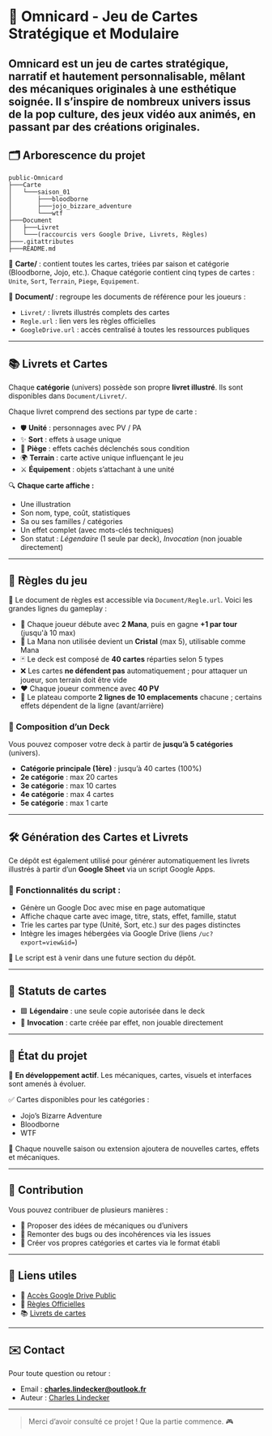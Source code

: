 # 🎴 Omnicard - Jeu de Cartes Stratégique et Modulaire

**Omnicard** est un jeu de cartes stratégique, narratif et hautement personnalisable, mêlant des mécaniques originales à une esthétique soignée. Il s’inspire de nombreux univers issus de la pop culture, des jeux vidéo aux animés, en passant par des créations originales.
---

## 🗂️ Arborescence du projet

```
public-Omnicard
├───Carte
│   └───saison_01
│       ├───bloodborne
│       ├───jojo_bizzare_adventure
│       └───wtf
├───Document
│   ├───Livret
│   └───(raccourcis vers Google Drive, Livrets, Règles)
├───.gitattributes
├───README.md
```

📁 **Carte/** : contient toutes les cartes, triées par saison et catégorie (Bloodborne, Jojo, etc.).
Chaque catégorie contient cinq types de cartes : `Unite`, `Sort`, `Terrain`, `Piege`, `Equipement`.

📁 **Document/** : regroupe les documents de référence pour les joueurs :

* `Livret/` : livrets illustrés complets des cartes
* `Regle.url` : lien vers les règles officielles
* `GoogleDrive.url` : accès centralisé à toutes les ressources publiques

---

## 📚 Livrets et Cartes

Chaque **catégorie** (univers) possède son propre **livret illustré**. Ils sont disponibles dans `Document/Livret/`.

Chaque livret comprend des sections par type de carte :

* 🛡️ **Unité** : personnages avec PV / PA
* ✨ **Sort** : effets à usage unique
* 🧠 **Piège** : effets cachés déclenchés sous condition
* 🌍 **Terrain** : carte active unique influençant le jeu
* ⚔️ **Équipement** : objets s’attachant à une unité

🔍 **Chaque carte affiche :**

* Une illustration
* Son nom, type, coût, statistiques
* Sa ou ses familles / catégories
* Un effet complet (avec mots-clés techniques)
* Son statut : *Légendaire* (1 seule par deck), *Invocation* (non jouable directement)

---

## 📖 Règles du jeu

🔗 Le document de règles est accessible via `Document/Regle.url`. Voici les grandes lignes du gameplay :

* 🧙 Chaque joueur débute avec **2 Mana**, puis en gagne **+1 par tour** (jusqu'à 10 max)
* 💎 La Mana non utilisée devient un **Cristal** (max 5), utilisable comme Mana
* 🃏 Le deck est composé de **40 cartes** réparties selon 5 types
* ❌ Les cartes **ne défendent pas** automatiquement ; pour attaquer un joueur, son terrain doit être vide
* ❤️ Chaque joueur commence avec **40 PV**
* 🔀 Le plateau comporte **2 lignes de 10 emplacements** chacune ; certains effets dépendent de la ligne (avant/arrière)

### 🧩 Composition d’un Deck

Vous pouvez composer votre deck à partir de **jusqu’à 5 catégories** (univers).

* **Catégorie principale (1ère)** : jusqu’à 40 cartes (100%)
* **2e catégorie** : max 20 cartes
* **3e catégorie** : max 10 cartes
* **4e catégorie** : max 4 cartes
* **5e catégorie** : max 1 carte

---

## 🛠️ Génération des Cartes et Livrets

Ce dépôt est également utilisé pour générer automatiquement les livrets illustrés à partir d’un **Google Sheet** via un script Google Apps.

### 🔄 Fonctionnalités du script :

* Génère un Google Doc avec mise en page automatique
* Affiche chaque carte avec image, titre, stats, effet, famille, statut
* Trie les cartes par type (Unité, Sort, etc.) sur des pages distinctes
* Intègre les images hébergées via Google Drive (liens `/uc?export=view&id=`)

📌 Le script est à venir dans une future section du dépôt.

---

## 🧪 Statuts de cartes

* 🟪 **Légendaire** : une seule copie autorisée dans le deck
* 🔮 **Invocation** : carte créée par effet, non jouable directement

---

## 🚧 État du projet

🔧 **En développement actif**. Les mécaniques, cartes, visuels et interfaces sont amenés à évoluer.

✅ Cartes disponibles pour les catégories :

* Jojo’s Bizarre Adventure
* Bloodborne
* WTF

📌 Chaque nouvelle saison ou extension ajoutera de nouvelles cartes, effets et mécaniques.

---

## 🤝 Contribution

Vous pouvez contribuer de plusieurs manières :

* 📝 Proposer des idées de mécaniques ou d’univers
* 🐛 Remonter des bugs ou des incohérences via les issues
* 🧩 Créer vos propres catégories et cartes via le format établi

---

## 🔗 Liens utiles

* 📁 [Accès Google Drive Public](https://drive.google.com/drive/folders/1jzkH1dhuYOw4pObaTGOPLtqTOptEKr9g?usp=drive_link)
* 📜 [Règles Officielles](https://docs.google.com/document/d/1mgtt0cQY0ZIfcbaNRI4depJPEG7k_EK_QcFoiQ_McKQ/edit?usp=drive_link)
* 📚 [Livrets de cartes](https://docs.google.com/document/d/1Cmm5wtN2-XPV-eHg-GNI3fIKXJe9_oDSnHdmrJCceJc/edit?usp=drive_link)

---

## ✉️ Contact

Pour toute question ou retour :

* Email : **[charles.lindecker@outlook.fr](mailto:charles.lindecker@outlook.fr)**
* Auteur : [Charles Lindecker](https://www.linkedin.com/in/charles-lindecker/)

---

> Merci d’avoir consulté ce projet ! Que la partie commence. 🎮
